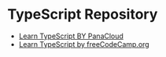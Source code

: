 # TypeScript Repository

- [Learn TypeScript BY PanaCloud](https://github.com/panacloud-modern-global-apps/learn-typescript)
- [Learn TypeScript by freeCodeCamp.org](https://www.youtube.com/watch?v=30LWjhZzg50)
